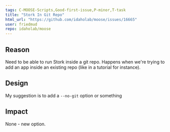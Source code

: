 ```yaml
---
tags: C-MOOSE-Scripts,Good-first-issue,P-minor,T-task
title: "Stork In Git Repo"
html_url: "https://github.com/idaholab/moose/issues/16665"
user: friedmud
repo: idaholab/moose
---
```


## Reason
Need to be able to run Stork inside a git repo.  Happens when we're trying to add an app inside an existing repo (like in a tutorial for instance).

## Design
My suggestion is to add a `--no-git` option or something

## Impact
None - new option.